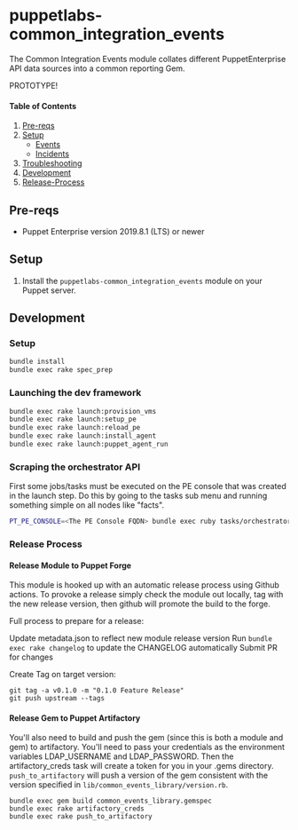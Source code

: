 # puppetlabs-common_integration_events

The Common Integration Events module collates different PuppetEnterprise API data sources into a common reporting Gem.

PROTOTYPE!

#### Table of Contents

1. [Pre-reqs](#pre-reqs)
2. [Setup](#setup)
    * [Events](#events)
    * [Incidents](#incidents)
3. [Troubleshooting](#troubleshooting)
4. [Development](#development)
5. [Release-Process](#Release-Process)

## Pre-reqs

* Puppet Enterprise version 2019.8.1 (LTS) or newer

## Setup

1. Install the `puppetlabs-common_integration_events` module on your Puppet server.


## Development

### Setup

```bash
bundle install
bundle exec rake spec_prep
```

### Launching the dev framework

```bash
bundle exec rake launch:provision_vms
bundle exec rake launch:setup_pe
bundle exec rake launch:reload_pe
bundle exec rake launch:install_agent
bundle exec rake launch:puppet_agent_run
```

### Scraping the orchestrator API

First some jobs/tasks must be executed on the PE console that was created in the launch step. Do this by going to the tasks sub menu and running something simple on all nodes like "facts".

```bash
PT_PE_CONSOLE=<The PE Console FQDN> bundle exec ruby tasks/orchestrator.rb
```

### Release Process

#### Release Module to Puppet Forge
This module is hooked up with an automatic release process using Github actions. To provoke a release simply check the module out locally, tag with the new release version, then github will promote the build to the forge.

Full process to prepare for a release:

Update metadata.json to reflect new module release version
Run `bundle exec rake changelog` to update the CHANGELOG automatically
Submit PR for changes

Create Tag on target version:
```
git tag -a v0.1.0 -m "0.1.0 Feature Release"
git push upstream --tags
```

#### Release Gem to Puppet Artifactory
You'll also need to build and push the gem (since this is both a module and gem) to artifactory. You'll need to pass your credentials as the environment variables LDAP_USERNAME and LDAP_PASSWORD. Then the artifactory_creds task will create a token for you in your .gems directory. `push_to_artifactory` will push a version of the gem consistent with the version specified in `lib/common_events_library/version.rb`.
```
bundle exec gem build common_events_library.gemspec
bundle exec rake artifactory_creds
bundle exec rake push_to_artifactory
```